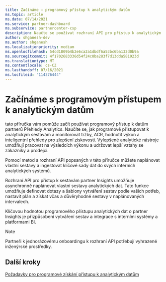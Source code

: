 ```yaml
---
title: Začínáme – programový přístup k analytickým datům
ms.topic: article
ms.date: 07/14/2021
ms.service: partner-dashboard
ms.subservice: partnercenter-csp
description: Naučte se používat rozhraní API pro přístup k analytickým datům pro partnery Insights.
author: shganesh-dev
ms.author: shganesh
ms.localizationpriority: medium
ms.openlocfilehash: 54cd1809b4b2e6ca2a1dbdf6a53bc6ba132d0b9a
ms.sourcegitcommit: 4f1702683336d54f24c0ba283f7d13dda581923d
ms.translationtype: MT
ms.contentlocale: cs-CZ
ms.lasthandoff: 07/16/2021
ms.locfileid: "114376444"
---
```

# <a name="get-started-with-programmatic-access-to-analytics-data"></a>Začínáme s programovým přístupem k analytickým datům

tato příručka vám pomůže začít používat programový přístup k datům partnerů Přehledy Analytics. Naučíte se, jak programově přistupovat k analytickým sestavám a monitorovat tržby, ACR, hodnotit výkon a inteligentní přehledy pro zlepšení ziskovosti. Vylepšené analytické nástroje umožňují pracovat na výsledcích výkonu a udržovat lepší vztahy se zákazníky a prodejci.  

Pomocí metod a rozhraní API popsaných v této příručce můžete naplánovat vlastní sestavy a ingestovat klíčové sady dat do svých interních analytických systémů.

Rozhraní API pro přístup k sestavám partner Insights umožňuje asynchronně naplánovat vlastní sestavy analytických dat. Tato funkce umožňuje definovat dotazy a šablony vytváření sestav podle vašich potřeb, nastavit plán a získat včas a důvěryhodné sestavy v naplánovaných intervalech.

Klíčovou hodnotou programového přístupu analytických dat o partner Insights je přizpůsobení vytváření sestav a integrace s interními systémy a platformami BI.

> [!NOTE]
> Partneři k jednorázovému onboardingu k rozhraní API potřebují vyhrazené inženýrské prostředky.

## <a name="next-steps"></a>Další kroky

[Požadavky pro programové získání přístupu k analytickým datům](insights-programmatic-prerequisites.md)